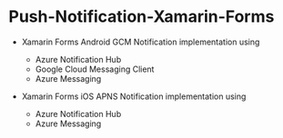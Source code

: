 # Push-Notification-Xamarin-Forms

* Xamarin Forms Android GCM Notification implementation using

    - Azure Notification Hub
    - Google Cloud Messaging Client
    - Azure Messaging


* Xamarin Forms iOS APNS Notification implementation using

    - Azure Notification Hub
    - Azure Messaging
